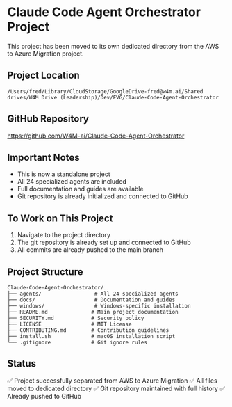# Claude Code Agent Orchestrator Project

This project has been moved to its own dedicated directory from the AWS to Azure Migration project.

## Project Location
`/Users/fred/Library/CloudStorage/GoogleDrive-fred@w4m.ai/Shared drives/W4M Drive (Leadership)/Dev/FVG/Claude-Code-Agent-Orchestrator`

## GitHub Repository
https://github.com/W4M-ai/Claude-Code-Agent-Orchestrator

## Important Notes
- This is now a standalone project
- All 24 specialized agents are included
- Full documentation and guides are available
- Git repository is already initialized and connected to GitHub

## To Work on This Project
1. Navigate to the project directory
2. The git repository is already set up and connected to GitHub
3. All commits are already pushed to the main branch

## Project Structure
```
Claude-Code-Agent-Orchestrator/
├── agents/                 # All 24 specialized agents
├── docs/                   # Documentation and guides
├── windows/                # Windows-specific installation
├── README.md              # Main project documentation
├── SECURITY.md            # Security policy
├── LICENSE                # MIT License
├── CONTRIBUTING.md        # Contribution guidelines
├── install.sh             # macOS installation script
└── .gitignore             # Git ignore rules
```

## Status
✅ Project successfully separated from AWS to Azure Migration
✅ All files moved to dedicated directory
✅ Git repository maintained with full history
✅ Already pushed to GitHub